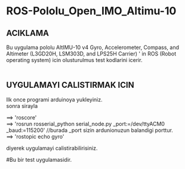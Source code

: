 # ROS-Pololu_Open_IMO_Altimu-10
## ACIKLAMA
Bu uygulama pololu AltIMU-10 v4 Gyro, Accelerometer, Compass, and Altimeter (L3GD20H, LSM303D, and LPS25H Carrier) ' in
ROS (Robot operating system) icin olusturulmus test kodlarini icerir. 
<br><br>

## UYGULAMAYI CALISTIRMAK ICIN

Ilk once programi arduinoya yukleyiniz.<br>
sonra sirayla <br>

==> 'roscore' <br>
==> 'rosrun rosserial_python serial_node.py _port:=/dev/ttyACM0 _baud:=115200' //burada _port sizin ardunionuzun balandigi porttur.<br>
==> 'rostopic echo gyro' <br>

diyerek uygulamayi calistirabilirisiniz.

#Bu bir test uygulamasidir.
